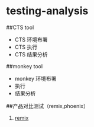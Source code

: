 # testing-analysis

##CTS tool
- CTS 环境布署
- CTS 执行
- CTS 结果分析

##monkey tool
- monkey 环境布署
- 执行
- 结果分析

##产品对比测试（remix,phoenix）
1. [remix]()
